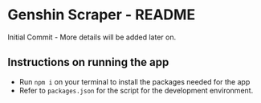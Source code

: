 # Genshin Scraper - README

Initial Commit - More details will be added later on.

## Instructions on running the app
- Run `npm i` on your terminal to install the packages needed for the app
- Refer to `packages.json` for the script for the development environment.